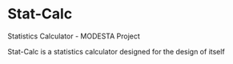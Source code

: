 # Stat-Calc
Statistics Calculator - MODESTA Project

Stat-Calc is a statistics calculator designed for the design of itself
